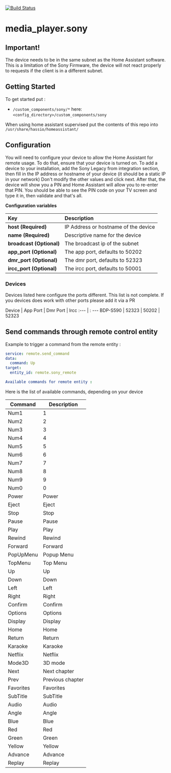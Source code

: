 [![Build Status](https://travis-ci.com/alexmohr/media_player.sony.svg?branch=master)](https://travis-ci.com/alexmohr/media_player.sony)
# media_player.sony

## Important!

The device needs to be in the same subnet as the Home Assistant software.
This is a limitation of the Sony Firmware, the device will not react properly to requests if the client is in a different subnet.

## Getting Started

To get started put :
* `/custom_components/sony/*` here: `<config_directory>/custom_components/sony`

When using home assistant supervised put the  contents of this repo into ````/usr/share/hassio/homeassistant/````

## Configuration

You will need to configure your device to allow the Home Assistant for remote usage. To do that, ensure that your device is turned on.
To add a device to your installation, add the Sony Legacy from integration section, then fill in the IP address or hostname of your device (it should be a static IP in your network)
Don't modify the other values and click next. After that, the device will show you a PIN and Home Assistant will allow you to re-enter that PIN.
You should be able to see the PIN code on your TV screen and type it in, then validate and that's all.

**Configuration variables**

Key | Description
:--- | :---
**host (Required)** | IP Address or hostname of the device
**name (Required)** | Descriptive name for the device
**broadcast (Optional)** | The broadcast ip of the subnet
**app_port (Optional)** | The app port, defaults to 50202
**dmr_port (Optional)** | The dmr port, defaults to 52323
**ircc_port (Optional)** | The ircc port, defaults to 50001

### Devices
Devices listed here configure the ports different. This list is not complete. If you devices does work with other ports please add it via a PR

Device | App Port | Dmr Port | Ircc
:--- | : ---
BDP-S590 | 52323 | 50202 | 52323

## Send commands through remote control entity
Example to trigger a command from the remote entity :
```yaml
service: remote.send_command
data:
  command: Up
target:
  entity_id: remote.sony_remote

Available commands for remote entity :
```

Here is the list of available commands, depending on your device

Command|Description
--|--
Num1|1
Num2|2
Num3|3
Num4|4
Num5|5
Num6|6
Num7|7
Num8|8
Num9|9
Num0|0
Power|Power
Eject|Eject
Stop|Stop
Pause|Pause
Play|Play
Rewind|Rewind
Forward|Forward
PopUpMenu|Popup Menu
TopMenu|Top Menu
Up|Up
Down|Down
Left|Left
Right|Right
Confirm|Confirm
Options|Options
Display|Display
Home|Home
Return|Return
Karaoke|Karaoke
Netflix|Netflix
Mode3D|3D mode
Next|Next chapter
Prev|Previous chapter
Favorites|Favorites
SubTitle|SubTitle
Audio|Audio
Angle|Angle
Blue|Blue
Red|Red
Green|Green
Yellow|Yellow
Advance|Advance
Replay|Replay
